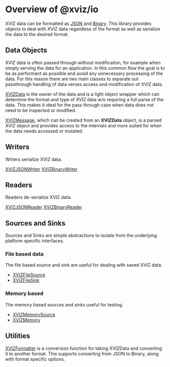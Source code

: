 # Overview of @xviz/io

XVIZ data can be formatted as [JSON](/docs/api-reference/protocol-formats/json-protocol.md) and
[Binary](/docs/api-reference/protocol-formats/json-protocol.md). This library provides objects to
deal with XVIZ data regardless of the format as well as serialize the data to the desired format.

## Data Objects

XVIZ data is often passed through without modification, for example when simply serving the data for
an application. In this common flow the goal is to be as performant as possible and avoid any
unnecessary processing of the data. For this reason there are two main classes to separate out
passthrough handling of data verses access and modification of XVIZ data.

[XVIZData](/docs/api-reference/xviz-data.md) is the owner of the data and is a light object wrapper
which can determine the format and type of XVIZ data w/o requiring a full parse of the data. This
makes it ideal for the pass through case when data does not need to be inspected or modified.

[XVIZMessage](/docs/api-reference/xviz-message.md), which can be created from an **XVIZData**
object, is a parsed XVIZ object and provides access to the internals and more suited for when the
data needs accessed or mutated.

## Writers

Writers serialize XVIZ data.

[XVIZJSONWriter](/docs/api-reference/xviz-json-writer.md)
[XVIZBinaryWriter](/docs/api-reference/xviz-binary-writer.md)

## Readers

Readers de-serialize XVIZ data.

[XVIZJSONReader](/docs/api-reference/xviz-json-reader.md)
[XVIZBinaryReader](/docs/api-reference/xviz-binary-reader.md)

## Sources and Sinks

Sources and Sinks are simple abstractions to isolate from the underlying platform specific
interfaces.

### File based data

The file based source and sink are useful for dealing with saved XVIZ data.

- [XVIZFileSource](/docs/api-reference/xviz-file-source.md)
- [XVIZFileSink](/docs/api-reference/xviz-file-sink.md)

### Memory based

The memory based sources and sinks useful for testing.

- [XVIZMemorySource](/docs/api-reference/xviz-memory-source.md)
- [XVIZMemory](/docs/api-reference/xviz-memory-sink.md)

## Utilities

[XVIZFormatter](/docs/api-reference/xviz-formatter.md) is a conversion function for taking XVIZData
and converting it to another format. This supports converting from JSON to Binary, along with format
specific options.
